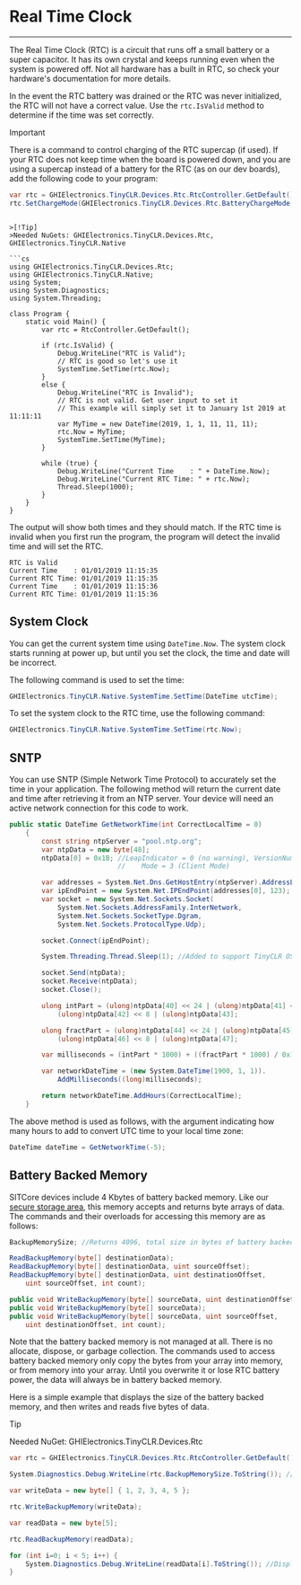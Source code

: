 # Real Time Clock
---
The Real Time Clock (RTC) is a circuit that runs off a small battery or a super capacitor. It has its own crystal and keeps running even when the system is powered off. Not all hardware has a built in RTC, so check your hardware's documentation for more details.

In the event the RTC battery was drained or the RTC was never initialized, the RTC will not have a correct value. Use the `rtc.IsValid` method to determine if the time was set correctly.

>[!Important]
>There is a command to control charging of the RTC supercap (if used). If your RTC does not keep time when the board is powered down, and you are using a supercap instead of a battery for the RTC (as on our dev boards), add the following code to your program:
>```cs
>var rtc = GHIElectronics.TinyCLR.Devices.Rtc.RtcController.GetDefault();
>rtc.SetChargeMode(GHIElectronics.TinyCLR.Devices.Rtc.BatteryChargeMode.Fast);
```

>[!Tip]
>Needed NuGets: GHIElectronics.TinyCLR.Devices.Rtc, GHIElectronics.TinyCLR.Native

```cs
using GHIElectronics.TinyCLR.Devices.Rtc;
using GHIElectronics.TinyCLR.Native;
using System;
using System.Diagnostics;
using System.Threading;

class Program {
    static void Main() {
        var rtc = RtcController.GetDefault();

        if (rtc.IsValid) {
            Debug.WriteLine("RTC is Valid");
            // RTC is good so let's use it
            SystemTime.SetTime(rtc.Now);
        }
        else {
            Debug.WriteLine("RTC is Invalid");
            // RTC is not valid. Get user input to set it
            // This example will simply set it to January 1st 2019 at 11:11:11
            var MyTime = new DateTime(2019, 1, 1, 11, 11, 11);
            rtc.Now = MyTime;
            SystemTime.SetTime(MyTime);
        }

        while (true) {
            Debug.WriteLine("Current Time    : " + DateTime.Now);
            Debug.WriteLine("Current RTC Time: " + rtc.Now);
            Thread.Sleep(1000);
        }
    }
}
```

The output will show both times and they should match. If the RTC time is invalid when you first run the program, the program will detect the invalid time and will set the RTC.

```
RTC is Valid
Current Time    : 01/01/2019 11:15:35
Current RTC Time: 01/01/2019 11:15:35
Current Time    : 01/01/2019 11:15:36
Current RTC Time: 01/01/2019 11:15:36
```

## System Clock

You can get the current system time using `DateTime.Now`. The system clock starts running at power up, but until you set the clock, the time and date will be incorrect. 

The following command is used to set the time:

```cs
GHIElectronics.TinyCLR.Native.SystemTime.SetTime(DateTime utcTime);
```

To set the system clock to the RTC time, use the following command:

```cs
GHIElectronics.TinyCLR.Native.SystemTime.SetTime(rtc.Now);
```

## SNTP

You can use SNTP (Simple Network Time Protocol) to accurately set the time in your application. The following method will return the current date and time after retrieving it from an NTP server. Your device will need an active network connection for this code to work.

```cs
public static DateTime GetNetworkTime(int CorrectLocalTime = 0)
    {
        const string ntpServer = "pool.ntp.org";
        var ntpData = new byte[48];
        ntpData[0] = 0x1B; //LeapIndicator = 0 (no warning), VersionNum = 3 (IPv4 only),
                           //    Mode = 3 (Client Mode)

        var addresses = System.Net.Dns.GetHostEntry(ntpServer).AddressList;
        var ipEndPoint = new System.Net.IPEndPoint(addresses[0], 123);
        var socket = new System.Net.Sockets.Socket(
            System.Net.Sockets.AddressFamily.InterNetwork,
            System.Net.Sockets.SocketType.Dgram,
            System.Net.Sockets.ProtocolType.Udp);

        socket.Connect(ipEndPoint);

        System.Threading.Thread.Sleep(1); //Added to support TinyCLR OS.

        socket.Send(ntpData);
        socket.Receive(ntpData);
        socket.Close();

        ulong intPart = (ulong)ntpData[40] << 24 | (ulong)ntpData[41] << 16 |
            (ulong)ntpData[42] << 8 | (ulong)ntpData[43];

        ulong fractPart = (ulong)ntpData[44] << 24 | (ulong)ntpData[45] << 16 |
            (ulong)ntpData[46] << 8 | (ulong)ntpData[47];

        var milliseconds = (intPart * 1000) + ((fractPart * 1000) / 0x100000000L);

        var networkDateTime = (new System.DateTime(1900, 1, 1)).
            AddMilliseconds((long)milliseconds);

        return networkDateTime.AddHours(CorrectLocalTime);
    }
```

The above method is used as follows, with the argument indicating how many hours to add to convert UTC time to your local time zone:

```cs
DateTime dateTime = GetNetworkTime(-5);
```

## Battery Backed Memory

SITCore devices include 4 Kbytes of battery backed memory. Like our [secure storage area](secure-storage-area.md), this memory accepts and returns byte arrays of data. The commands and their overloads for accessing this memory are as follows:

```cs
BackupMemorySize; //Returns 4096, total size in bytes of battery backed memory.

ReadBackupMemory(byte[] destinationData);
ReadBackupMemory(byte[] destinationData, uint sourceOffset);
ReadBackupMemory(byte[] destinationData, uint destinationOffset,
    uint sourceOffset, int count);

public void WriteBackupMemory(byte[] sourceData, uint destinationOffset);
public void WriteBackupMemory(byte[] sourceData);
public void WriteBackupMemory(byte[] sourceData, uint sourceOffset,
    uint destinationOffset, int count);
```

Note that the battery backed memory is not managed at all. There is no allocate, dispose, or garbage collection. The commands used to access battery backed memory only copy the bytes from your array into memory, or from memory into your array. Until you overwrite it or lose RTC battery power, the data will always be in battery backed memory.

Here is a simple example that displays the size of the battery backed memory, and then writes and reads five bytes of data.

>[!Tip]
>Needed NuGet: GHIElectronics.TinyCLR.Devices.Rtc

```cs
var rtc = GHIElectronics.TinyCLR.Devices.Rtc.RtcController.GetDefault();

System.Diagnostics.Debug.WriteLine(rtc.BackupMemorySize.ToString()); //Displays "4096"

var writeData = new byte[] { 1, 2, 3, 4, 5 };

rtc.WriteBackupMemory(writeData);

var readData = new byte[5];

rtc.ReadBackupMemory(readData);

for (int i=0; i < 5; i++) {
    System.Diagnostics.Debug.WriteLine(readData[i].ToString()); //Displays 1, 2, 3, 4, 5
}
```